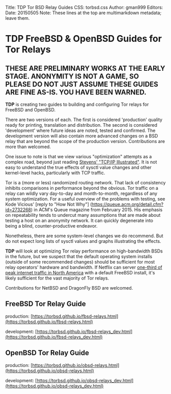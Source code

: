 Title: TDP Tor BSD Relay Guides
CSS: torbsd.css
Author: gman999
Editors:
Date: 20150505
Note: These lines at the top are multimarkdown metadata; leave them.

# __TDP__ FreeBSD & OpenBSD Guides for Tor Relays #

## THESE ARE PRELIMINARY WORKS AT THE EARLY STAGE. ANONYMITY IS NOT A GAME, SO PLEASE DO NOT JUST ASSUME THESE GUIDES ARE FINE AS-IS. YOU HAVE BEEN WARNED. ##

__TDP__ is creating two guides to building and configuring Tor relays for FreeBSD and OpenBSD.

There are two versions of each. The first is considered 'production' quality ready for printing, translation and distribution. The second is considered 'development' where future ideas are noted, tested and confirmed. The development version will also contain more advanced changes on a BSD relay that are beyond the scope of the production version. Contributions are more than welcomed.

One issue to note is that we view various "optimization" attempts as a complex road, beyond just reading [Stevens' "TCP/IP Illustrated"](https://en.wikipedia.org/wiki/TCP/IP_Illustrated). It is not easy to understand the true effects of sysctl value changes and other kernel-level hacks, particularly with TCP traffic.

Tor is a (more or less) randomized routing network. That lack of consistency inhibits comparisons in performance beyond the obvious. Tor traffic on a relay can wildly vary day-to-day and month-to-month, regardless of any system optimization. For a useful overview of the problems with testing, see Kode Vicious' [reply to "How Not Why"] (https://queue.acm.org/detail.cfm?id=2732268) in ACM's Queue magazine from February 2015. His emphasis on repeatability tends to undercut many assumptions that are made about testing a host on an anonymity network. It can quickly degenerate into being a blind, counter-productive endeavor.

Nonetheless, there are some system-level changes we do recommend. But do not expect long lists of sysctl values and graphs illustrating the effects.

__TDP__ will look at optimizing Tor relay performance on high-bandwidth BSDs in the future, but we suspect that the default operating system installs (outside of some recommended changes) should be sufficient for most relay operators' hardware and bandwidth. If Netflix can server [one-third of peak internet traffic in North America](https://www.youtube.com/watch?v=FL5U4wr86L4) with a default FreeBSD install, it's likely sufficient for the vast majority of Tor relays.

Contributions for NetBSD and DragonFly BSD are welcomed.

## FreeBSD Tor Relay Guide

production: [https://torbsd.github.io/fbsd-relays.html](https://torbsd.github.io/fbsd-relays.html)

development: [https://torbsd.github.io/fbsd-relays_dev.html](https://torbsd.github.io/fbsd-relays_dev.html)

## OpenBSD Tor Relay Guide

production: [https://torbsd.github.io/obsd-relays.html](https://torbsd.github.io/obsd-relays.html)

development: [https://torbsd.github.io/obsd-relays_dev.html](https://torbsd.github.io/obsd-relays_dev.html) 
